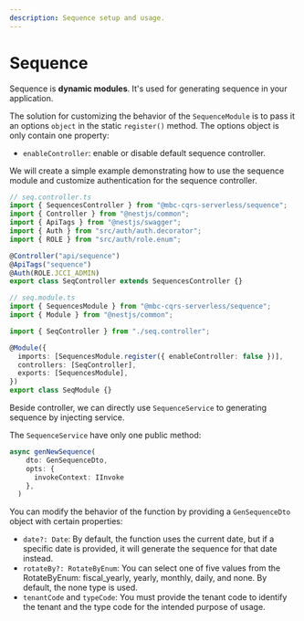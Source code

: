 ```yaml
---
description: Sequence setup and usage.
---
```


# Sequence

Sequence is **dynamic modules**. It's used for generating sequence in your application.

The solution for customizing the behavior of the `SequenceModule` is to pass it an options `object` in the static `register()` method. The options object is only contain one property:

- `enableController`: enable or disable default sequence controller.

We will create a simple example demonstrating how to use the sequence module and customize authentication for the sequence controller.

```ts
// seq.controller.ts
import { SequencesController } from "@mbc-cqrs-serverless/sequence";
import { Controller } from "@nestjs/common";
import { ApiTags } from "@nestjs/swagger";
import { Auth } from "src/auth/auth.decorator";
import { ROLE } from "src/auth/role.enum";

@Controller("api/sequence")
@ApiTags("sequence")
@Auth(ROLE.JCCI_ADMIN)
export class SeqController extends SequencesController {}
```

```ts
// seq.module.ts
import { SequencesModule } from "@mbc-cqrs-serverless/sequence";
import { Module } from "@nestjs/common";

import { SeqController } from "./seq.controller";

@Module({
  imports: [SequencesModule.register({ enableController: false })],
  controllers: [SeqController],
  exports: [SequencesModule],
})
export class SeqModule {}
```

Beside controller, we can directly use `SequenceService` to generating sequence by injecting service.

The `SequenceService` have only one public method:

```ts
async genNewSequence(
    dto: GenSequenceDto,
    opts: {
      invokeContext: IInvoke
    },
  )
```

You can modify the behavior of the function by providing a `GenSequenceDto` object with certain properties:

- `date?: Date`: By default, the function uses the current date, but if a specific date is provided, it will generate the sequence for that date instead.
- `rotateBy?: RotateByEnum`: You can select one of five values from the RotateByEnum: fiscal_yearly, yearly, monthly, daily, and none. By default, the none type is used.
- `tenantCode` and `typeCode`: You must provide the tenant code to identify the tenant and the type code for the intended purpose of usage.
